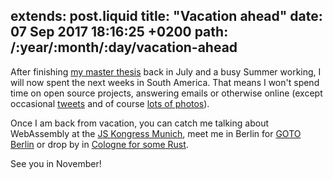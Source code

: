 extends: post.liquid
title: "Vacation ahead"
date: 07 Sep 2017 18:16:25 +0200
path: /:year/:month/:day/vacation-ahead
---

After finishing [my master thesis](https://fnordig.de/2017/07/09/how-to-write-a-master-thesis/index.html) back in July and a busy Summer working,
I will now spent the next weeks in South America.
That means I won't spend time on open source projects, answering emails or otherwise online (except occasional [tweets](http://twitter.com/badboy_/) and of course [lots of photos](https://www.instagram.com/janerikr)).

Once I am back from vacation, you can catch me talking about WebAssembly at the [JS Kongress Munich](https://2017.js-kongress.de/sessions/webassembly-rest-us/),
meet me in Berlin for [GOTO Berlin](https://gotober.com/) or drop by in [Cologne for some Rust](https://gotober.com/).

See you in November!
